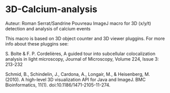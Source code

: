# 3D-Calcium-analysis
Auteur: Roman Serrat/Sandrine Pouvreau
ImageJ macro for 3D (x/y/t) detection and analysis of calcium events

This macro is based on 3D object counter and 3D viewer pluggins. For more info about these pluggins see:

S. Bolte & F. P. Cordelières, A guided tour into subcellular colocalization analysis in light microscopy, Journal of Microscopy, Volume 224, Issue 3: 213-232

Schmid, B., Schindelin, J., Cardona, A., Longair, M., & Heisenberg, M. (2010). A high-level 3D visualization API for Java and ImageJ. BMC Bioinformatics, 11(1). doi:10.1186/1471-2105-11-274.
